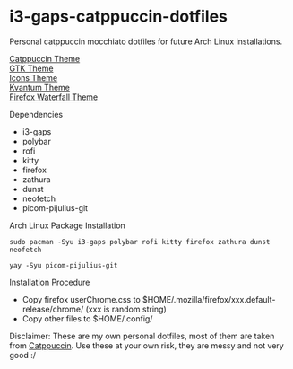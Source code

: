 # i3-gaps-catppuccin-dotfiles
Personal catppuccin mocchiato dotfiles for future Arch Linux installations.

[Catppuccin Theme](https://github.com/catppuccin/catppuccin) <br>
[GTK Theme](https://github.com/catppuccin/gtk) <br>
[Icons Theme](https://github.com/catppuccin/papirus-folders) <br>
[Kvantum Theme](https://github.com/catppuccin/Kvantum) <br>
[Firefox Waterfall Theme](https://github.com/crambaud/waterfall) <br>

Dependencies
+ i3-gaps
+ polybar
+ rofi
+ kitty
+ firefox
+ zathura
+ dunst
+ neofetch
+ picom-pijulius-git

Arch Linux Package Installation
```
sudo pacman -Syu i3-gaps polybar rofi kitty firefox zathura dunst neofetch
```
```
yay -Syu picom-pijulius-git
```

Installation Procedure
+ Copy firefox userChrome.css to $HOME/.mozilla/firefox/xxx.default-release/chrome/ (xxx is random string)
+ Copy other files to $HOME/.config/

Disclaimer: These are my own personal dotfiles, most of them are taken from [Catppuccin](https://github.com/catppuccin/catppuccin).
Use these at your own risk, they are messy and not very good :/
